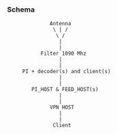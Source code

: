### Schema

                  Antenna 
                   \ | /
                    \ /
                     |
                     |
               Filter 1090 Mhz
                     |
                     |
         PI + decoder(s) and client(s)
                     |
                     |
            PI_HOST & FEED_HOST(s)
                     |
                     |
                  VPN HOST
                     |
                     |
                   Client
